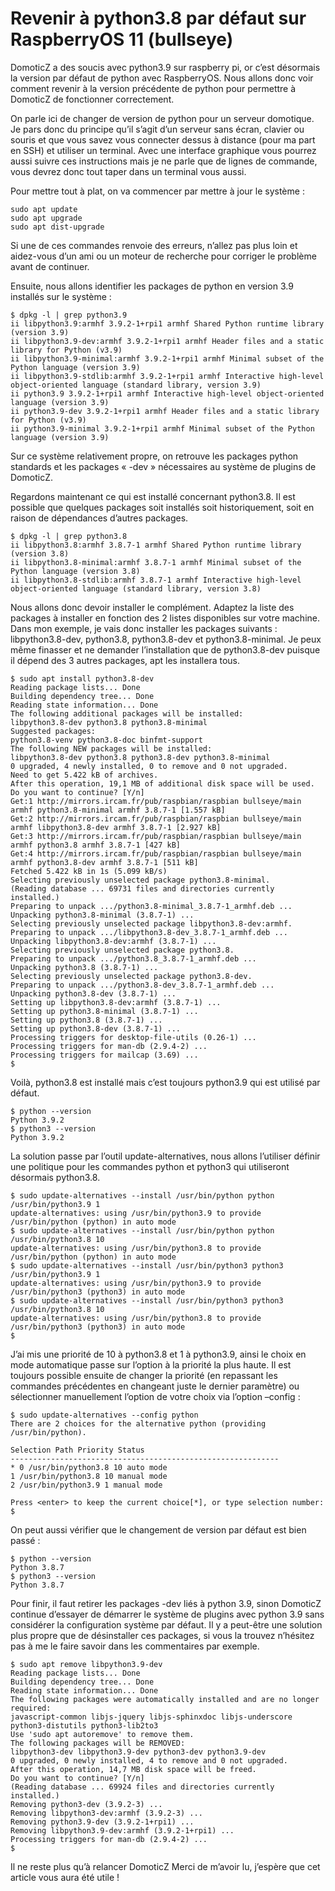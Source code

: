 # Revenir à python3.8 par défaut sur RaspberryOS 11 (bullseye)

DomoticZ a des soucis avec python3.9 sur raspberry pi, or c’est désormais la version par défaut de python avec RaspberryOS. Nous allons donc voir comment revenir à la version précédente de python pour permettre à DomoticZ de fonctionner correctement.

On parle ici de changer de version de python pour un serveur domotique. Je pars donc du principe qu’il s’agit d’un serveur sans écran, clavier ou souris et que vous savez vous connecter dessus à distance (pour ma part en SSH) et utiliser un terminal. Avec une interface graphique vous pourrez aussi suivre ces instructions mais je ne parle que de lignes de commande, vous devrez donc tout taper dans un terminal vous aussi.

Pour mettre tout à plat, on va commencer par mettre à jour le système :

```
sudo apt update
sudo apt upgrade
sudo apt dist-upgrade
```

Si une de ces commandes renvoie des erreurs, n’allez pas plus loin et aidez-vous d’un ami ou un moteur de recherche pour corriger le problème avant de continuer.

Ensuite, nous allons identifier les packages de python en version 3.9 installés sur le système :

```shellsession
$ dpkg -l | grep python3.9
ii libpython3.9:armhf 3.9.2-1+rpi1 armhf Shared Python runtime library (version 3.9)
ii libpython3.9-dev:armhf 3.9.2-1+rpi1 armhf Header files and a static library for Python (v3.9)
ii libpython3.9-minimal:armhf 3.9.2-1+rpi1 armhf Minimal subset of the Python language (version 3.9)
ii libpython3.9-stdlib:armhf 3.9.2-1+rpi1 armhf Interactive high-level object-oriented language (standard library, version 3.9)
ii python3.9 3.9.2-1+rpi1 armhf Interactive high-level object-oriented language (version 3.9)
ii python3.9-dev 3.9.2-1+rpi1 armhf Header files and a static library for Python (v3.9)
ii python3.9-minimal 3.9.2-1+rpi1 armhf Minimal subset of the Python language (version 3.9)
```

Sur ce système relativement propre, on retrouve les packages python standards et les packages « -dev » nécessaires au système de plugins de DomoticZ.

Regardons maintenant ce qui est installé concernant python3.8. Il est possible que quelques packages soit installés soit historiquement, soit en raison de dépendances d’autres packages.

```shellsession
$ dpkg -l | grep python3.8
ii libpython3.8:armhf 3.8.7-1 armhf Shared Python runtime library (version 3.8)
ii libpython3.8-minimal:armhf 3.8.7-1 armhf Minimal subset of the Python language (version 3.8)
ii libpython3.8-stdlib:armhf 3.8.7-1 armhf Interactive high-level object-oriented language (standard library, version 3.8)
```

Nous allons donc devoir installer le complément. Adaptez la liste des packages à installer en fonction des 2 listes disponibles sur votre machine. Dans mon exemple, je vais donc installer les packages suivants : libpython3.8-dev, python3.8, python3.8-dev et python3.8-minimal. Je peux même finasser et ne demander l’installation que de python3.8-dev puisque il dépend des 3 autres packages, apt les installera tous.

```shellsession
$ sudo apt install python3.8-dev
Reading package lists... Done
Building dependency tree... Done
Reading state information... Done
The following additional packages will be installed:
libpython3.8-dev python3.8 python3.8-minimal
Suggested packages:
python3.8-venv python3.8-doc binfmt-support
The following NEW packages will be installed:
libpython3.8-dev python3.8 python3.8-dev python3.8-minimal
0 upgraded, 4 newly installed, 0 to remove and 0 not upgraded.
Need to get 5.422 kB of archives.
After this operation, 19,1 MB of additional disk space will be used.
Do you want to continue? [Y/n]
Get:1 http://mirrors.ircam.fr/pub/raspbian/raspbian bullseye/main armhf python3.8-minimal armhf 3.8.7-1 [1.557 kB]
Get:2 http://mirrors.ircam.fr/pub/raspbian/raspbian bullseye/main armhf libpython3.8-dev armhf 3.8.7-1 [2.927 kB]
Get:3 http://mirrors.ircam.fr/pub/raspbian/raspbian bullseye/main armhf python3.8 armhf 3.8.7-1 [427 kB]
Get:4 http://mirrors.ircam.fr/pub/raspbian/raspbian bullseye/main armhf python3.8-dev armhf 3.8.7-1 [511 kB]
Fetched 5.422 kB in 1s (5.099 kB/s)
Selecting previously unselected package python3.8-minimal.
(Reading database ... 69731 files and directories currently installed.)
Preparing to unpack .../python3.8-minimal_3.8.7-1_armhf.deb ...
Unpacking python3.8-minimal (3.8.7-1) ...
Selecting previously unselected package libpython3.8-dev:armhf.
Preparing to unpack .../libpython3.8-dev_3.8.7-1_armhf.deb ...
Unpacking libpython3.8-dev:armhf (3.8.7-1) ...
Selecting previously unselected package python3.8.
Preparing to unpack .../python3.8_3.8.7-1_armhf.deb ...
Unpacking python3.8 (3.8.7-1) ...
Selecting previously unselected package python3.8-dev.
Preparing to unpack .../python3.8-dev_3.8.7-1_armhf.deb ...
Unpacking python3.8-dev (3.8.7-1) ...
Setting up libpython3.8-dev:armhf (3.8.7-1) ...
Setting up python3.8-minimal (3.8.7-1) ...
Setting up python3.8 (3.8.7-1) ...
Setting up python3.8-dev (3.8.7-1) ...
Processing triggers for desktop-file-utils (0.26-1) ...
Processing triggers for man-db (2.9.4-2) ...
Processing triggers for mailcap (3.69) ...
$
```

Voilà, python3.8 est installé mais c’est toujours python3.9 qui est utilisé par défaut.

```shellsession
$ python --version
Python 3.9.2
$ python3 --version
Python 3.9.2
```

La solution passe par l’outil update-alternatives, nous allons l’utiliser définir une politique pour les commandes python et python3 qui utiliseront désormais python3.8.

```shellsession
$ sudo update-alternatives --install /usr/bin/python python /usr/bin/python3.9 1
update-alternatives: using /usr/bin/python3.9 to provide /usr/bin/python (python) in auto mode
$ sudo update-alternatives --install /usr/bin/python python /usr/bin/python3.8 10
update-alternatives: using /usr/bin/python3.8 to provide /usr/bin/python (python) in auto mode
$ sudo update-alternatives --install /usr/bin/python3 python3 /usr/bin/python3.9 1
update-alternatives: using /usr/bin/python3.9 to provide /usr/bin/python3 (python3) in auto mode
$ sudo update-alternatives --install /usr/bin/python3 python3 /usr/bin/python3.8 10
update-alternatives: using /usr/bin/python3.8 to provide /usr/bin/python3 (python3) in auto mode
$
```

J’ai mis une priorité de 10 à python3.8 et 1 à python3.9, ainsi le choix en mode automatique passe sur l’option à la priorité la plus haute. Il est toujours possible ensuite de changer la priorité (en repassant les commandes précédentes en changeant juste le dernier paramètre) ou sélectionner manuellement l’option de votre choix via l’option –config :

```shellsession
$ sudo update-alternatives --config python
There are 2 choices for the alternative python (providing /usr/bin/python).

Selection Path Priority Status
------------------------------------------------------------
* 0 /usr/bin/python3.8 10 auto mode
1 /usr/bin/python3.8 10 manual mode
2 /usr/bin/python3.9 1 manual mode

Press <enter> to keep the current choice[*], or type selection number:
$
```

On peut aussi vérifier que le changement de version par défaut est bien passé :

```shellsession
$ python --version
Python 3.8.7
$ python3 --version
Python 3.8.7
```

Pour finir, il faut retirer les packages -dev liés à python 3.9, sinon DomoticZ continue d’essayer de démarrer le système de plugins avec python 3.9 sans considérer la configuration système par défaut. Il y a peut-être une solution plus propre que de désinstaller ces packages, si vous la trouvez n’hésitez pas à me le faire savoir dans les commentaires par exemple.

```shellsession
$ sudo apt remove libpython3.9-dev
Reading package lists... Done
Building dependency tree... Done
Reading state information... Done
The following packages were automatically installed and are no longer required:
javascript-common libjs-jquery libjs-sphinxdoc libjs-underscore python3-distutils python3-lib2to3
Use 'sudo apt autoremove' to remove them.
The following packages will be REMOVED:
libpython3-dev libpython3.9-dev python3-dev python3.9-dev
0 upgraded, 0 newly installed, 4 to remove and 0 not upgraded.
After this operation, 14,7 MB disk space will be freed.
Do you want to continue? [Y/n]
(Reading database ... 69924 files and directories currently installed.)
Removing python3-dev (3.9.2-3) ...
Removing libpython3-dev:armhf (3.9.2-3) ...
Removing python3.9-dev (3.9.2-1+rpi1) ...
Removing libpython3.9-dev:armhf (3.9.2-1+rpi1) ...
Processing triggers for man-db (2.9.4-2) ...
$
```

Il ne reste plus qu’à relancer DomoticZ Merci de m’avoir lu, j’espère que cet article vous aura été utile !
